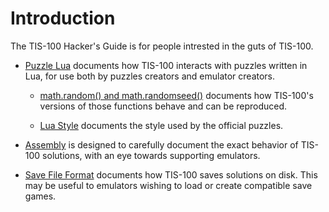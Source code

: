 Introduction
============

The TIS-100 Hacker's Guide is for people intrested in the guts of TIS-100.

   * [Puzzle Lua](lua.html) documents how TIS-100 interacts with puzzles written in Lua, for use both by puzzles creators and emulator creators.

       * [math.random() and math.randomseed()](random.html) documents how TIS-100's versions of those functions behave and can be reproduced.

       * [Lua Style](lua-style.html) documents the style used by the official puzzles.

   * [Assembly](assembly.html) is designed to carefully document the exact behavior of TIS-100 solutions, with an eye towards supporting emulators.  

   * [Save File Format](save.html) documents how TIS-100 saves solutions on disk. This may be useful to emulators wishing to load or create compatible save games.

